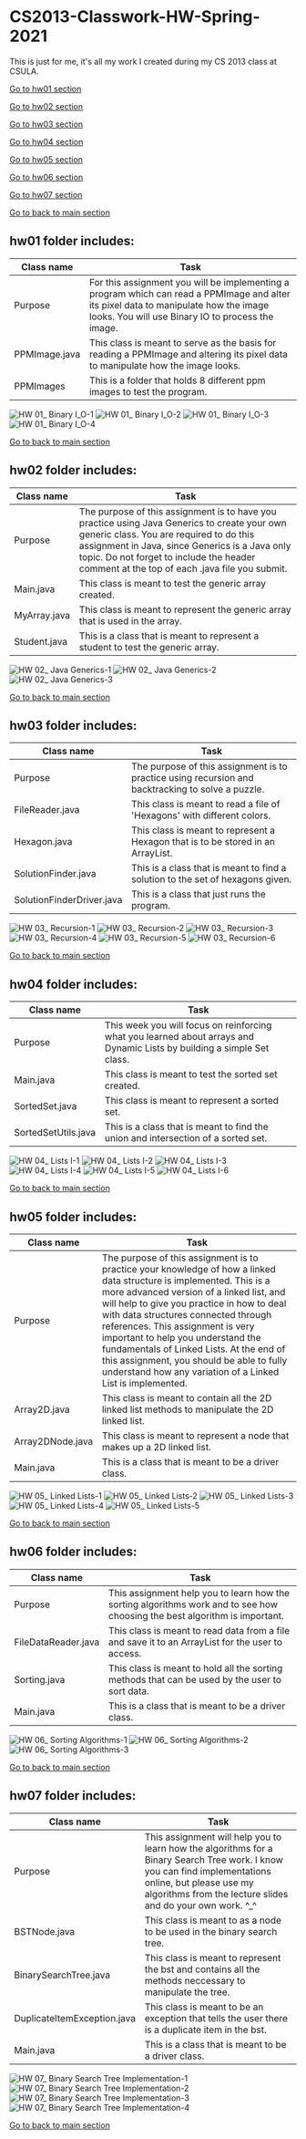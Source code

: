 # CS2013-Classwork-HW-Spring-2021
This is just for me, it's all my work I created during my CS 2013 class at CSULA.

[Go to hw01 section](#hw01-folder-includes)

[Go to hw02 section](#hw02-folder-includes)

[Go to hw03 section](#hw03-folder-includes)

[Go to hw04 section](#hw04-folder-includes)

[Go to hw05 section](#hw05-folder-includes)

[Go to hw06 section](#hw06-folder-includes)

[Go to hw07 section](#hw07-folder-includes)

[Go to back to main section](#cs2013-classwork-hw-spring-2021)
## hw01 folder includes:
Class name  | Task
-------------    | -------------
 Purpose     |  For this assignment you will be implementing a program which can read a PPMImage and alter its pixel data to manipulate how the image looks.  You will use Binary IO to process the image. 
PPMImage.java     |  This class is meant to serve as the basis for reading a PPMImage and altering its pixel data to manipulate how the image looks.
PPMImages     |  This is a folder that holds 8 different ppm images to test the program.

![HW 01_ Binary I_O-1](https://user-images.githubusercontent.com/55372515/151686319-737cc907-32f3-4597-a924-a1a30e36b8f4.jpg)
![HW 01_ Binary I_O-2](https://user-images.githubusercontent.com/55372515/151686323-1c467a1d-90dd-4fa9-b82f-9bb0c717cdb4.jpg)
![HW 01_ Binary I_O-3](https://user-images.githubusercontent.com/55372515/151686325-38817326-9675-42d5-b4b0-10544679f572.jpg)
![HW 01_ Binary I_O-4](https://user-images.githubusercontent.com/55372515/151686329-28dc0672-4cdf-4164-90e9-068c1d6b57e3.jpg)

[Go to back to main section](#cs2013-classwork-hw-spring-2021)
## hw02 folder includes:
Class name  | Task
-------------    | -------------
 Purpose     |  The purpose of this assignment is to have you practice using Java Generics to create your own generic class.  You are required to do this assignment in Java, since Generics is a Java only topic.  Do not forget to include the header comment at the top of each .java file you submit.
Main.java     |  This class is meant to test the generic array created.
MyArray.java     |  This class is meant to represent the generic array that is used in the array.
Student.java     |  This is a class that is meant to represent a student to test the generic array.

![HW 02_ Java Generics-1](https://user-images.githubusercontent.com/55372515/151686819-6aad089a-e228-48bd-9a25-0419f40922f8.jpg)
![HW 02_ Java Generics-2](https://user-images.githubusercontent.com/55372515/151686821-ecd4461f-e670-485f-8fe8-8db71656225e.jpg)
![HW 02_ Java Generics-3](https://user-images.githubusercontent.com/55372515/151686824-d00682d2-08ba-4e74-8830-7afede0fcc7f.jpg)

[Go to back to main section](#cs2013-classwork-hw-spring-2021)
## hw03 folder includes:
Class name  | Task
-------------    | -------------
 Purpose     |  The purpose of this assignment is to practice using recursion and backtracking to solve a puzzle.
FileReader.java     |  This class is meant to read a file of 'Hexagons' with different colors.
Hexagon.java     |  This class is meant to represent a Hexagon that is to be stored in an ArrayList.
SolutionFinder.java     |  This is a class that is meant to find a solution to the set of hexagons given.
SolutionFinderDriver.java     |  This is a class that just runs the program.

![HW 03_ Recursion-1](https://user-images.githubusercontent.com/55372515/151687014-ca9dbbdc-b5bc-4a0a-be15-b541f6e063f0.jpg)
![HW 03_ Recursion-2](https://user-images.githubusercontent.com/55372515/151687015-e286ea28-0342-4e31-a1e8-1d759e4f858b.jpg)
![HW 03_ Recursion-3](https://user-images.githubusercontent.com/55372515/151687016-a1ff6715-482a-4a2a-a092-e106ffa38016.jpg)
![HW 03_ Recursion-4](https://user-images.githubusercontent.com/55372515/151687018-36b30d0b-d987-4ea8-a47b-179a7df9af70.jpg)
![HW 03_ Recursion-5](https://user-images.githubusercontent.com/55372515/151687020-305af6e2-ee4d-4797-abd3-ed5af6898c30.jpg)
![HW 03_ Recursion-6](https://user-images.githubusercontent.com/55372515/151687021-66afa5d2-ff06-4634-93a6-8b5b6ed02272.jpg)

[Go to back to main section](#cs2013-classwork-hw-spring-2021)
## hw04 folder includes:
Class name  | Task
-------------    | -------------
 Purpose     |  This week you will focus on reinforcing what you learned about arrays and Dynamic Lists by building a simple Set class.
Main.java     |  This class is meant to test the sorted set created.
SortedSet.java     |  This class is meant to represent a sorted set.
SortedSetUtils.java     |  This is a class that is meant to find the union and intersection of a sorted set.

![HW 04_ Lists I-1](https://user-images.githubusercontent.com/55372515/151687296-5e5d0c2f-e038-41be-b2d9-8e4bca461dd6.jpg)
![HW 04_ Lists I-2](https://user-images.githubusercontent.com/55372515/151687297-29b2149a-3418-4a78-b8b4-549bb73982d7.jpg)
![HW 04_ Lists I-3](https://user-images.githubusercontent.com/55372515/151687299-7dbae13a-ae16-45a7-8bcd-cd8a877faea8.jpg)
![HW 04_ Lists I-4](https://user-images.githubusercontent.com/55372515/151687301-f2f5635c-76b9-437d-a37e-8bbaabe6dcf4.jpg)
![HW 04_ Lists I-5](https://user-images.githubusercontent.com/55372515/151687302-10509429-f242-4ef7-8db4-bfc45c52faa3.jpg)
![HW 04_ Lists I-6](https://user-images.githubusercontent.com/55372515/151687303-415caaf0-6d6c-4e3b-b5ad-899d879a0200.jpg)

[Go to back to main section](#cs2013-classwork-hw-spring-2021)
## hw05 folder includes:
Class name  | Task
-------------    | -------------
 Purpose     |  The purpose of this assignment is to practice your knowledge of how a linked data structure is implemented.  This is a more advanced version of a linked list, and will help to give you practice in how to deal with data structures connected through references.  This assignment is very important to help you understand the fundamentals of Linked Lists.  At the end of this assignment, you should be able to fully understand how any variation of a Linked List is implemented.
Array2D.java     |  This class is meant to contain all the 2D linked list methods to manipulate the 2D linked list.
Array2DNode.java     |  This class is meant to represent a node that makes up a 2D linked list.
Main.java     |  This is a class that is meant to be a driver class.

![HW 05_ Linked Lists-1](https://user-images.githubusercontent.com/55372515/151687421-05e2123f-43d3-4960-98b3-d321b8b57443.jpg)
![HW 05_ Linked Lists-2](https://user-images.githubusercontent.com/55372515/151687422-577b4d2b-ba88-44c8-9cfa-08a4cef70434.jpg)
![HW 05_ Linked Lists-3](https://user-images.githubusercontent.com/55372515/151687423-b9a0dc9b-2ff8-4385-adc2-18430d567178.jpg)
![HW 05_ Linked Lists-4](https://user-images.githubusercontent.com/55372515/151687424-a2a372d2-c293-4ef0-a1c9-627abd6c6638.jpg)
![HW 05_ Linked Lists-5](https://user-images.githubusercontent.com/55372515/151687425-0d9bc899-f1f4-40b8-a44b-a596055176c4.jpg)

[Go to back to main section](#cs2013-classwork-hw-spring-2021)
## hw06 folder includes:
Class name  | Task
-------------    | -------------
 Purpose     |  This assignment help you to learn how the sorting algorithms work and to see how choosing the best algorithm is important.
FileDataReader.java     |  This class is meant to read data from a file and save it to an ArrayList for the user to access.
Sorting.java     |  This class is meant to hold all the sorting methods that can be used by the user to sort data.
Main.java     |  This is a class that is meant to be a driver class.

![HW 06_ Sorting Algorithms-1](https://user-images.githubusercontent.com/55372515/151687612-affd4e59-4639-4483-ae9a-00e317861be7.jpg)
![HW 06_ Sorting Algorithms-2](https://user-images.githubusercontent.com/55372515/151687614-933fc07e-effe-4ec4-8ef4-68d5740b2d5d.jpg)
![HW 06_ Sorting Algorithms-3](https://user-images.githubusercontent.com/55372515/151687615-abc2191b-68ac-4571-ad16-d03862af2af8.jpg)

[Go to back to main section](#cs2013-classwork-hw-spring-2021)
## hw07 folder includes:
Class name  | Task
-------------    | -------------
 Purpose     |  This assignment will help you to learn how the algorithms for a Binary Search Tree work.  I know you can find implementations online, but please use my algorithms from the lecture slides and do your own work.  ^_^
BSTNode.java     |  This class is meant to as a node to be used in the binary search tree.
BinarySearchTree.java     |  This class is meant to represent the bst and contains all the methods neccessary to manipulate the tree.
DuplicateItemException.java     |  This class is meant to be an exception that tells the user there is a duplicate item in the bst.
Main.java     |  This is a class that is meant to be a driver class.

![HW 07_ Binary Search Tree Implementation-1](https://user-images.githubusercontent.com/55372515/151687714-f4c73ab0-fabe-4932-a94f-b62d5ed83228.jpg)
![HW 07_ Binary Search Tree Implementation-2](https://user-images.githubusercontent.com/55372515/151687715-07fec54a-1477-4d29-9cba-a46108dc0d7d.jpg)
![HW 07_ Binary Search Tree Implementation-3](https://user-images.githubusercontent.com/55372515/151687716-3daf7edf-f149-460f-985a-2e025141fe7f.jpg)
![HW 07_ Binary Search Tree Implementation-4](https://user-images.githubusercontent.com/55372515/151687718-f9ea0170-2f13-4be5-931d-ca4a7c7265cb.jpg)

[Go to back to main section](#cs2013-classwork-hw-spring-2021)

